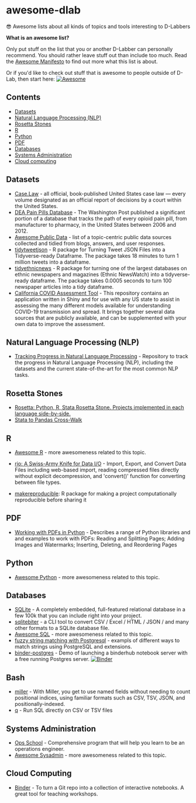 # awesome-dlab
😎 Awesome lists about all kinds of topics and tools interesting to D-Labbers

**What is an awesome list?**

Only put stuff on the list that you or another D-Labber can personally recommend. You should rather leave stuff out than include too much. Read the [Awesome Manifesto](https://github.com/sindresorhus/awesome/blob/master/awesome.md) to find out more what this list is about.

Or if you'd like to check out stuff that is awesome to people outside of D-Lab, then start here: [![Awesome](https://awesome.re/badge.svg)](https://awesome.re)

## Contents

- [Datasets](#datasets)
- [Natural Language Processing (NLP)](#natural-language-processing-nlp)
- [Rosetta Stones](#rosetta-stones)
- [R](#r)
- [Python](#python)
- [PDF](#pdf)
- [Databases](#databases)
- [Systems Administration](#systems-administration)
- [Cloud computing](#cloud-computing) 

## Datasets
* [Case.Law](https://case.law/) - all official, book-published United States case law — every volume designated as an official report of decisions by a court within the United States.
* [DEA Pain Pills Database](https://www.washingtonpost.com/national/2019/07/18/how-download-use-dea-pain-pills-database/) - The Washington Post published a significant portion of a database that tracks the path of every opioid pain pill, from manufacturer to pharmacy, in the United States between 2006 and 2012.
* [Awesome Public Data](https://github.com/awesomedata/awesome-public-datasets) - list of a topic-centric public data sources collected and tidied from blogs, answers, and user responses.
* [tidytweetjson](https://github.com/jaeyk/tidytweetjson) - R package for Turning Tweet JSON Files into a Tidyverse-ready Dataframe. The package takes 18 minutes to turn 1 million tweets into a dataframe.
* [tidyethnicnews](https://github.com/jaeyk/tidyethnicnews) - R package for turning one of the largest databases on ethnic newspapers and magazines (Ethnic NewsWatch) into a tidyverse-ready dataframe. The package takes 0.0005 seconds to turn 100 newspaper articles into a tidy dataframe.
* [California COVID Assessment Tool](https://github.com/StateOfCalifornia/CalCAT) - This repository contains an application written in Shiny and for use with any US state to assist in assessing the many different models available for understanding COVID-19 transmission and spread. It brings together several data sources that are publicly available, and can be supplemented with your own data to improve the assessment.

## Natural Language Processing (NLP)
* [Tracking Progress in Natural Language Processing](https://github.com/sebastianruder/NLP-progress) - Repository to track the progress in Natural Language Processing (NLP), including the datasets and the current state-of-the-art for the most common NLP tasks.

## Rosetta Stones
* [Rosetta: Python, R, Stata Rosetta Stone. Projects implemented in each language side-by-side.](https://github.com/adamrossnelson/rosetta)
* [Stata to Pandas Cross-Walk](https://github.com/adamrossnelson/StataQuickReference/blob/master/spcrosswlk.md)

## R
* [Awesome R](https://github.com/qinwf/awesome-R#readme) - more awesomeness related to this topic.

* [rio: A Swiss-Army Knife for Data I/O](https://cran.r-project.org/web/packages/rio/vignettes/rio.html) - Import, Export, and Convert Data Files including web-based import, reading compressed files directly without explicit decompression, and 'convert()' function for converting between file types.

* [makereproducible](https://github.com/jaeyk/makereproducible): R package for making a project computationally reproducible before sharing it

## PDF
* [Working with PDFs in Python](https://stackabuse.com/working-with-pdfs-in-python-reading-and-splitting-pages/) - Describes a range of Python libraries and and examples to work with PDFs: Reading and Splitting Pages; Adding Images and Watermarks; Inserting, Deleting, and Reordering Pages

## Python
* [Awesome Python](https://github.com/vinta/awesome-python#readme) - more awesomeness related to this topic.

## Databases
* [SQLite](http://www.sqlite.org/) - A completely embedded, full-featured relational database in a few 100k that you can include right into your project.
* [sqlitebiter](https://github.com/thombashi/sqlitebiter) - a CLI tool to convert CSV / Excel / HTML / JSON / and many other formats to a SQLite database file.
* [Awesome SQL](https://github.com/danhuss/awesome-sql) - more awesomeness related to this topic.
* [fuzzy string matching with Postgresql](https://www.freecodecamp.org/news/fuzzy-string-matching-with-postgresql/) - exampls of different ways to match strings using PostgreSQL and extensions.
* [binder-postgres](https://github.com/ouseful-template-repos/binder-postgres) - Demo of launching a binderhub notebook server with a free running Postgres server. [![Binder](https://mybinder.org/badge_logo.svg)](https://mybinder.org/v2/gh/ouseful-template-repos/binder-postgres/master?filepath=notebooks%2FTest%20Databases.ipynb)

## Bash 
* [miller](https://github.com/johnkerl/miller) - With Miller, you get to use named fields without needing to count positional indices, using familiar formats such as CSV, TSV, JSON, and positionally-indexed.
* [q](https://github.com/harelba/q) - Run SQL directly on CSV or TSV files

## Systems Administration
* [Ops School](http://www.opsschool.org) - Comprehensive program that will help you learn to be an operations engineer.
* [Awesome Sysadmin](https://github.com/kahun/awesome-sysadmin) - more awesomeness related to this topic.

## Cloud Computing 
* [Binder](https://mybinder.org/) - To turn a Git repo into a collection of interactive notebooks. A great tool for teaching workshops. 
